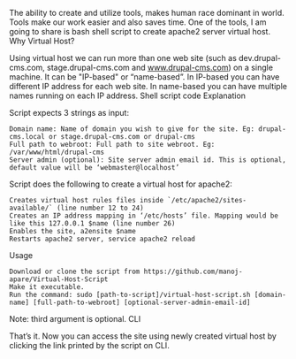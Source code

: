 The ability to create and utilize tools, makes human race dominant in world. Tools make our work easier and also saves time. One of the tools, I am going to share is bash shell script to create apache2 server virtual host.
Why Virtual Host?

Using virtual host we can run more than one web site (such as dev.drupal-cms.com, stage.drupal-cms.com and www.drupal-cms.com) on a single machine. It can be "IP-based" or “name-based”. In IP-based you can have different IP address for each web site. In name-based you can have multiple names running on each IP address.
Shell script code
Explanation

Script expects 3 strings as input:

    Domain name: Name of domain you wish to give for the site. Eg: drupal-cms.local or stage.drupal-cms.com or drupal-cms
    Full path to webroot: Full path to site webroot. Eg: /var/www/html/drupal-cms
    Server admin (optional): Site server admin email id. This is optional, default value will be ‘webmaster@localhost’

Script does the following to create a virtual host for apache2:

    Creates virtual host rules files inside `/etc/apache2/sites-available/` (line number 12 to 24)
    Creates an IP address mapping in ‘/etc/hosts’ file. Mapping would be like this 127.0.0.1 $name (line number 26)
    Enables the site, a2ensite $name
    Restarts apache2 server, service apache2 reload

Usage

    Download or clone the script from https://github.com/manoj-apare/Virtual-Host-Script
    Make it executable.
    Run the command: sudo [path-to-script]/virtual-host-script.sh [domain-name] [full-path-to-webroot] [optional-server-admin-email-id]


Note: third argument is optional.
CLI


That’s it. Now you can access the site using newly created virtual host by clicking the link printed by the script on CLI.	